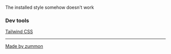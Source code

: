 The installed style somehow doesn't work

### Dev tools

[Tailwind CSS](https://tailwindcss.com/)

---
[Made by zummon](https://zummon.page/)